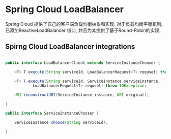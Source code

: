 # Spring Cloud LoadBalancer

Spring Cloud 提供了自己的客户端负载均衡抽象和实现.
对于负载均衡平衡机制, 已添加ReactiveLoadBalancer 借口, 并且为其提供了基于Round-Robin的实现.


## Spirng Cloud LoadBalancer integrations


```java

public interface LoadBalancerClient extends ServiceInstanceChooser {

    <T> T execute(String serviceId, LoadBalancerRequest<T> requset) throw IOException;

    <T> T execute(String serviceId, ServiceInstance serviceInstance,
            LoadBalancerRequest<T> requset) throw IOException;

    URI reconstructURI(ServiceInstance instance, URI original);

}

public interface ServiceInstanceChooser {

    ServiceInstance choose(String serviceId);

}

```
